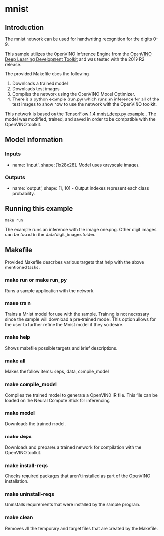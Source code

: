 # mnist
## Introduction
The mnist network can be used for handwriting recognition for the digits 0-9.  

This sample utilizes the OpenVINO Inference Engine from the [OpenVINO Deep Learning Development Toolkit](https://software.intel.com/en-us/openvino-toolkit) and was tested with the 2019 R2 release.

The provided Makefile does the following

1. Downloads a trained model 
2. Downloads test images
3. Compiles the network using the OpenVINO Model Optimizer.
4. There is a python example (run.py) which runs an inference for all of the test images to show how to use the network with the OpenVINO toolkit. 

This network is based on the [TensorFlow 1.4 mnist_deep.py example.](https://github.com/tensorflow/tensorflow/blob/r1.4/tensorflow/examples/tutorials/mnist/mnist_deep.py). The model was modified, trained, and saved in order to be compatible with the OpenVINO toolkit.

## Model Information
### Inputs
 - name: 'input', shape: [1x28x28], Model uses grayscale images.
### Outputs 
 - name: 'output', shape: [1, 10] - Output indexes represent each class probability.

## Running this example
~~~
make run
~~~
The example runs an inference with the image one.png. Other digit images can be found in the data/digit_images folder.

## Makefile
Provided Makefile describes various targets that help with the above mentioned tasks.

### make run or make run_py
Runs a sample application with the network.

### make train
Trains a Mnist model for use with the sample. Training is not necessary since the sample will download a pre-trained model. This option allows for the user to further refine the Mnist model if they so desire. 

### make help
Shows makefile possible targets and brief descriptions. 

### make all
Makes the follow items: deps, data, compile_model.

### make compile_model
Compiles the trained model to generate a OpenVINO IR file.  This file can be loaded on the Neural Compute Stick for inferencing. 

### make model
Downloads the trained model.

### make deps 
Downloads and prepares a trained network for compilation with the OpenVINO toolkit.

### make install-reqs
Checks required packages that aren't installed as part of the OpenVINO installation.
 
### make uninstall-reqs
Uninstalls requirements that were installed by the sample program.

### make clean
Removes all the temporary and target files that are created by the Makefile.

